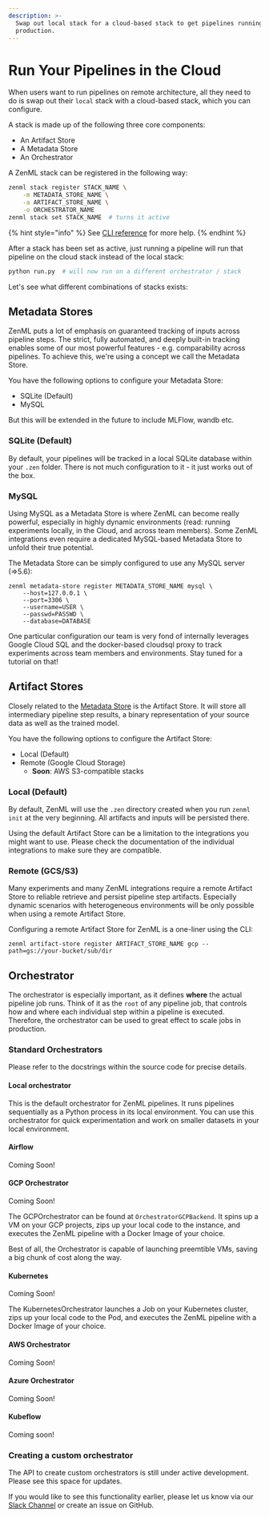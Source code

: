 ```yaml
---
description: >-
  Swap out local stack for a cloud-based stack to get pipelines running in
  production.
---
```


# Run Your Pipelines in the Cloud

When users want to run pipelines on remote architecture, all they need to do is swap out their `local` stack with a 
cloud-based stack, which you can configure.

A stack is made up of the following three core components:

* An Artifact Store
* A Metadata Store
* An Orchestrator

A ZenML stack can be registered in the following way:

```bash
zenml stack register STACK_NAME \
    -m METADATA_STORE_NAME \
    -a ARTIFACT_STORE_NAME \
    -o ORCHESTRATOR_NAME
zenml stack set STACK_NAME  # turns it active
```

{% hint style="info" %}
See [CLI reference](../reference/cli-command-reference.md) for more help.
{% endhint %}

After a stack has been set as active, just running a pipeline will run that pipeline on the cloud stack instead of the 
local stack:

```python
python run.py  # will now run on a different orchestrator / stack
```

Let's see what different combinations of stacks exists:

## Metadata Stores

ZenML puts a lot of emphasis on guaranteed tracking of inputs across pipeline steps. The strict, fully automated, and 
deeply built-in tracking enables some of our most powerful features - e.g. comparability across pipelines. To achieve 
this, we're using a concept we call the Metadata Store.

You have the following options to configure your Metadata Store:

* SQLite (Default)
* MySQL

But this will be extended in the future to include MLFlow, wandb etc.

### SQLite (Default)

By default, your pipelines will be tracked in a local SQLite database within your `.zen` folder. There is not much 
configuration to it - it just works out of the box.

### MySQL

Using MySQL as a Metadata Store is where ZenML can become really powerful, especially in highly dynamic environments 
(read: running experiments locally, in the Cloud, and across team members). Some ZenML integrations even require a 
dedicated MySQL-based Metadata Store to unfold their true potential.

The Metadata Store can be simply configured to use any MySQL server (=>5.6):

```
zenml metadata-store register METADATA_STORE_NAME mysql \
    --host=127.0.0.1 \ 
    --port=3306 \
    --username=USER \
    --passwd=PASSWD \
    --database=DATABASE
```

One particular configuration our team is very fond of internally leverages Google Cloud SQL and the docker-based 
cloudsql proxy to track experiments across team members and environments. Stay tuned for a tutorial on that!

## Artifact Stores

Closely related to the [Metadata Store](https://github.com/zenml-io/zenml/blob/1b32b50007ef781b39c2525c3ca31ee03026c2b5/docs/book/repository/metadata-store.md) is the Artifact Store. It will store all intermediary pipeline step results, a binary representation of your source data as well as the trained model.

You have the following options to configure the Artifact Store:

* Local (Default)
* Remote (Google Cloud Storage)
  * **Soon**: AWS S3-compatible stacks

### Local (Default)

By default, ZenML will use the `.zen` directory created when you run `zenml init` at the very beginning. All artifacts 
and inputs will be persisted there.

Using the default Artifact Store can be a limitation to the integrations you might want to use. Please check the 
documentation of the individual integrations to make sure they are compatible.

### Remote (GCS/S3)

Many experiments and many ZenML integrations require a remote Artifact Store to reliable retrieve and persist pipeline 
step artifacts. Especially dynamic scenarios with heterogeneous environments will be only possible when using a remote 
Artifact Store.

Configuring a remote Artifact Store for ZenML is a one-liner using the CLI:

```
zenml artifact-store register ARTIFACT_STORE_NAME gcp --path=gs://your-bucket/sub/dir
```

## Orchestrator

The orchestrator is especially important, as it defines **where** the actual pipeline job runs. Think of it as the 
`root` of any pipeline job, that controls how and where each individual step within a pipeline is executed. Therefore, 
the orchestrator can be used to great effect to scale jobs in production.

### Standard Orchestrators

Please refer to the docstrings within the source code for precise details.

#### Local orchestrator

This is the default orchestrator for ZenML pipelines. It runs pipelines sequentially as a Python process in its 
local environment. You can use this orchestrator for quick experimentation and work on smaller datasets in your 
local environment.

#### Airflow

Coming Soon!

#### GCP Orchestrator

Coming Soon!

The GCPOrchestrator can be found at `OrchestratorGCPBackend`. It spins up a VM on your GCP projects, zips up your 
local code to the instance, and executes the ZenML pipeline with a Docker Image of your choice.

Best of all, the Orchestrator is capable of launching preemtible VMs, saving a big chunk of cost along the way.

#### Kubernetes

Coming Soon!

The KubernetesOrchestrator launches a Job on your Kubernetes cluster, zips up your local code to the Pod, and executes 
the ZenML pipeline with a Docker Image of your choice.

#### AWS Orchestrator

Coming Soon!

#### Azure Orchestrator

Coming Soon!

#### Kubeflow

Coming soon!

### Creating a custom orchestrator

The API to create custom orchestrators is still under active development. Please see this space for updates.

If you would like to see this functionality earlier, please let us know via our 
[Slack Channel](https://zenml.io/slack-invite/) or create an issue on GitHub.
